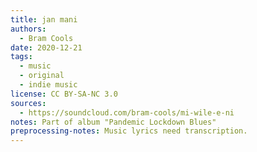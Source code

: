 ```yaml
---
title: jan mani
authors:
  - Bram Cools
date: 2020-12-21
tags:
  - music
  - original
  - indie music
license: CC BY-SA-NC 3.0
sources:
  - https://soundcloud.com/bram-cools/mi-wile-e-ni
notes: Part of album "Pandemic Lockdown Blues"
preprocessing-notes: Music lyrics need transcription.
---
```


<!-- A song in toki pona about the dangers of jan mani for the rest of the world. -->
